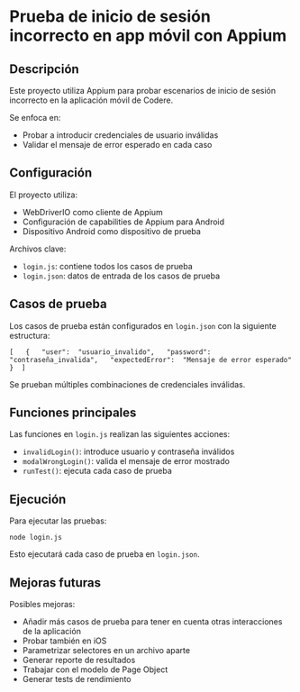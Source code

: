 # Prueba de inicio de sesión incorrecto en app móvil con Appium

## Descripción

Este proyecto utiliza Appium para probar escenarios de inicio de sesión incorrecto en la aplicación móvil de Codere.

Se enfoca en:

-   Probar a introducir credenciales de usuario inválidas
-   Validar el mensaje de error esperado en cada caso

## Configuración

El proyecto utiliza:

-   WebDriverIO como cliente de Appium
-   Configuración de capabilities de Appium para Android
-   Dispositivo Android como dispositivo de prueba

Archivos clave:

-   `login.js`: contiene todos los casos de prueba
-   `login.json`: datos de entrada de los casos de prueba

## Casos de prueba

Los casos de prueba están configurados en `login.json` con la siguiente estructura:


    [   {   "user":  "usuario_invalido",   "password":  "contraseña_invalida",   "expectedError":  "Mensaje de error esperado"   }  ]

Se prueban múltiples combinaciones de credenciales inválidas.

## Funciones principales

Las funciones en `login.js` realizan las siguientes acciones:

-   `invalidLogin()`: introduce usuario y contraseña inválidos
-   `modalWrongLogin()`: valida el mensaje de error mostrado
-   `runTest()`: ejecuta cada caso de prueba

## Ejecución

Para ejecutar las pruebas:

`node login.js`

Esto ejecutará cada caso de prueba en `login.json`.

## Mejoras futuras

Posibles mejoras:

-   Añadir más casos de prueba para tener en cuenta otras interacciones de la aplicación
-   Probar también en iOS
-   Parametrizar selectores en un archivo aparte
-   Generar reporte de resultados
-   Trabajar con el modelo de Page Object
-   Generar tests de rendimiento
